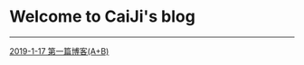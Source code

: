 # Welcome to CaiJi's blog

------------------------

[2019-1-17 第一篇博客(A+B)](./Blog/ACM/someproblem/2019-1-17.md)

